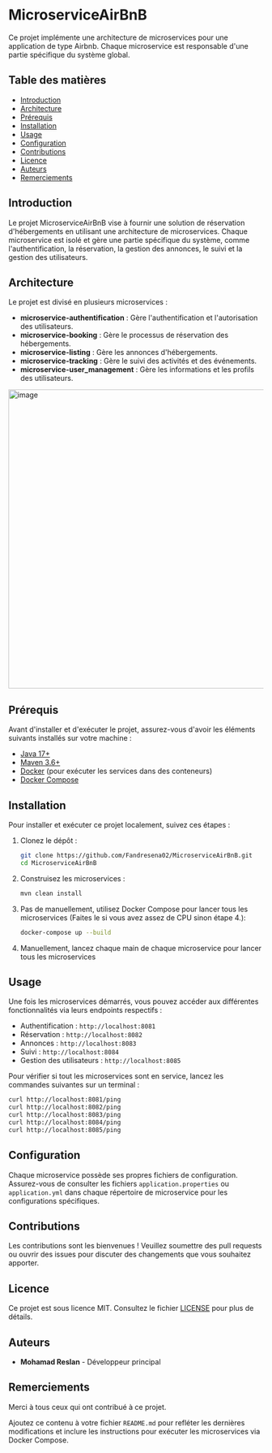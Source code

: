 # MicroserviceAirBnB

Ce projet implémente une architecture de microservices pour une application de type Airbnb. Chaque microservice est responsable d'une partie spécifique du système global.

## Table des matières

- [Introduction](#introduction)
- [Architecture](#architecture)
- [Prérequis](#prérequis)
- [Installation](#installation)
- [Usage](#usage)
- [Configuration](#configuration)
- [Contributions](#contributions)
- [Licence](#licence)
- [Auteurs](#auteurs)
- [Remerciements](#remerciements)

## Introduction

Le projet MicroserviceAirBnB vise à fournir une solution de réservation d'hébergements en utilisant une architecture de microservices. Chaque microservice est isolé et gère une partie spécifique du système, comme l'authentification, la réservation, la gestion des annonces, le suivi et la gestion des utilisateurs.

## Architecture

Le projet est divisé en plusieurs microservices :

- **microservice-authentification** : Gère l'authentification et l'autorisation des utilisateurs.
- **microservice-booking** : Gère le processus de réservation des hébergements.
- **microservice-listing** : Gère les annonces d'hébergements.
- **microservice-tracking** : Gère le suivi des activités et des événements.
- **microservice-user_management** : Gère les informations et les profils des utilisateurs.

<img width="589" alt="image" src="https://github.com/Fandresena02/MicroserviceAirBnB/assets/115694912/95c70765-a6be-4a08-b46d-eb41a3a2db8b">

## Prérequis

Avant d'installer et d'exécuter le projet, assurez-vous d'avoir les éléments suivants installés sur votre machine :

- [Java 17+](https://www.oracle.com/java/technologies/javase-jdk17-downloads.html)
- [Maven 3.6+](https://maven.apache.org/download.cgi)
- [Docker](https://www.docker.com/products/docker-desktop) (pour exécuter les services dans des conteneurs)
- [Docker Compose](https://docs.docker.com/compose/install/)

## Installation

Pour installer et exécuter ce projet localement, suivez ces étapes :

1. Clonez le dépôt :
    ```bash
    git clone https://github.com/Fandresena02/MicroserviceAirBnB.git
    cd MicroserviceAirBnB
    ```

2. Construisez les microservices :
    ```bash
    mvn clean install
    ```

3. Pas de manuellement, utilisez Docker Compose pour lancer tous les microservices (Faites le si vous avez assez de CPU sinon étape 4.):
    ```bash
    docker-compose up --build
    ```
   
4.  Manuellement, lancez chaque main de chaque microservice pour lancer tous les microservices

## Usage

Une fois les microservices démarrés, vous pouvez accéder aux différentes fonctionnalités via leurs endpoints respectifs :

- Authentification : `http://localhost:8081`
- Réservation : `http://localhost:8082`
- Annonces : `http://localhost:8083`
- Suivi : `http://localhost:8084`
- Gestion des utilisateurs : `http://localhost:8085`

Pour vérifier si tout les microservices sont en service, lancez les commandes suivantes sur un terminal :
   ```bash
   curl http://localhost:8081/ping
   curl http://localhost:8082/ping
   curl http://localhost:8083/ping
   curl http://localhost:8084/ping
   curl http://localhost:8085/ping
   ```

## Configuration

Chaque microservice possède ses propres fichiers de configuration. Assurez-vous de consulter les fichiers `application.properties` ou `application.yml` dans chaque répertoire de microservice pour les configurations spécifiques.

## Contributions

Les contributions sont les bienvenues ! Veuillez soumettre des pull requests ou ouvrir des issues pour discuter des changements que vous souhaitez apporter.

## Licence

Ce projet est sous licence MIT. Consultez le fichier [LICENSE](LICENSE) pour plus de détails.

## Auteurs

- **Mohamad Reslan** - Développeur principal

## Remerciements

Merci à tous ceux qui ont contribué à ce projet.


Ajoutez ce contenu à votre fichier `README.md` pour refléter les dernières modifications et inclure les instructions pour exécuter les microservices via Docker Compose.
